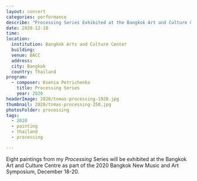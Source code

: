 ```yaml
---
layout: concert
categories: performance
describe: "Processing Series Exhibited at the Bangkok Art and Culture Centre"
date: 2020-12-18
time:
location:
  institution: Bangkok Arts and Culture Center
  building:
  venue: BACC
  address:
  city: Bangkok
  country: Thailand
program:
  - composer: Ksenia Petrichenko
    title: Processing Series
    year: 2020
headerImage: 2020/tnmas-processing-1920.jpg
thumbnail: 2020/tnmas-processing-250.jpg
photosFolder: processing
tags:
  - 2020
  - painting
  - thailand
  - processing

---
```


Eight paintings from my *Processing* Series will be exhibited at the Bangkok Art and Culture Centre as part of the 2020 Bangkok New Music and Art Symposium, December 18-20.
